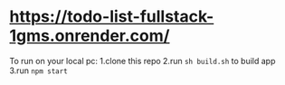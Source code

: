 # https://todo-list-fullstack-1gms.onrender.com/

To run on your local pc:
1.clone this repo
2.run `sh build.sh` to build app
3.run `npm start`
